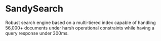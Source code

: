 # SandySearch
Robust search engine based on a multi-tiered index capable of handling 56,000+ documents under harsh operational constraints while having a query response under 300ms. 
